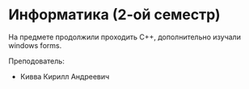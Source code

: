 # Информатика (2-ой семестр)

На предмете продолжили проходить С++, дополнительно изучали windows forms.

Преподователь:

* Кивва Кирилл Андреевич
